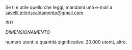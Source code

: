 Se ti è utile quello che leggi, 
mandami una e-mail a savelli.teleriscaldamento@gmail.com


#01

*DIMENSIONAMENTO*
 
numero utenti e quantità significative: 20.000 utenti, altro.

